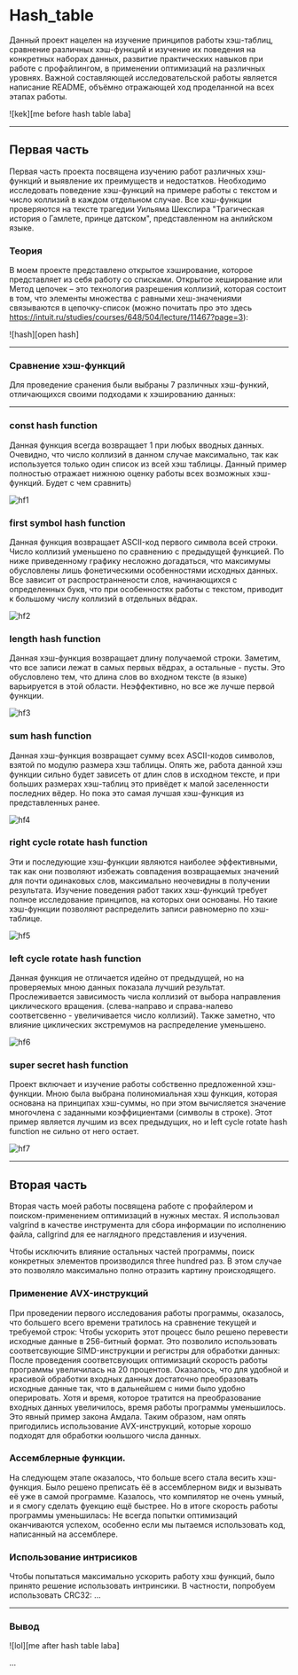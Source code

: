 # Hash_table
Данный проект нацелен на изучение принципов работы хэш-таблиц, сравнение различных хэш-функций и изучение их поведения на конкретных наборах данных, развитие практических навыков при работе с профайлингом, в применении оптимизаций на различных уровнях. Важной составляющей исследовательской работы является написание README, объёмно отражающей ход проделанной на всех этапах работы.

![kek][me before hash table laba]

[kek]: https://github.com/Troll0ton/Hash_table/tree/main/images/kek.jpg

---

## Первая часть
Первая часть проекта посвящена изучению работ различных хэш-функций и выявление их преимуществ и недостатков. Необходимо исследовать поведение хэш-функций на примере работы с текстом и число коллизий в каждом отдельном случае. Все хэш-функции проверяются на тексте трагедии Уильяма Шекспира "Трагическая история о Гамлете, принце датском", представленном на анлийском языке.

### Теория
В моем проекте представлено открытое хэширование, которое представляет из себя работу со списками. Открытое хеширование или Метод цепочек – это технология разрешения коллизий, которая состоит в том, что элементы множества с равными хеш-значениями связываются в цепочку-список (можно почитать про это здесь https://intuit.ru/studies/courses/648/504/lecture/11467?page=3):

![hash][open hash]

[hash]: https://github.com/Troll0ton/Hash_table/tree/main/images/hash.jpg

---

### Сравнение хэш-функций
Для проведение сранения были выбраны 7 различных хэш-функий, отличающихся своими подходами к хэшированию данных:

---

### const hash function
Данная функция всегда возвращает 1 при любых вводных данных. Очевидно, что число коллизий в данном случае максимально, так как используется только один список из всей хэш таблицы. Данный пример полностью отражает нижнюю оценку работы всех возможных хэш-функций. Будет с чем сравнить)

![hf1][hf1]

[hf1]: https://github.com/Troll0ton/Hash_table/tree/main/images/hf1.png

### first symbol hash function
Данная функция возвращает ASCII-код первого символа всей строки. Число коллизий уменьшено по сравнению с предыдущей функцией. По ниже приведенному графику несложно догадаться, что максимумы обусловлены лишь фонетическими особенностями исходных данных. Все зависит от распространнености слов, начинающихся с определенных букв, что при особенностях работы с текстом, приводит к большому числу коллизий в отдельных вёдрах.

![hf2][hf2]

[hf2]: https://github.com/Troll0ton/Hash_table/tree/main/images/hf2.png

### length hash function
Данная хэш-функция возвращает длину получаемой строки. Заметим, что все записи лежат в самых первых вёдрах, а остальные - пусты. Это обусловлено тем, что длина слов во входном тексте (в языке) варьируется в этой области. Неэффективно, но все же лучше первой функции.  

![hf3][hf3]

[hf3]: https://github.com/Troll0ton/Hash_table/tree/main/images/hf3.png

### sum hash function
Данная хэш-функция возвращает сумму всех ASCII-кодов символов, взятой по модулю размера хэш таблицы. Опять же, работа данной хэш функции сильно будет зависеть от длин слов в исходном тексте, и при больших размерах хэш-таблиц это привёдет к малой заселенности последних вёдер. Но пока это самая лучшая хэш-функция из представленных ранее.  

![hf4][hf4]

[hf4]: https://github.com/Troll0ton/Hash_table/tree/main/images/hf4.png

### right cycle rotate hash function
Эти и последующие хэш-функции являются наиболее эффективными, так как они позволяют избежать совпадения возвращаемых значений для почти одинаковых слов, максимально неочевидны в получении результата. Изучение поведения работ таких хэш-функций требует полное исследование принципов, на которых они основаны. Но такие хэш-функции позволяют распределить записи равномерно по хэш-таблице.

![hf5][hf5]

[hf5]: https://github.com/Troll0ton/Hash_table/tree/main/images/hf5.png

### left cycle rotate hash function
Данная функция не отличается идейно от предыдущей, но на проверяемых мною данных показала лучший результат. Прослеживается зависимость числа коллизий от выбора направления циклического вращения. (слева-направо и справа-налево соответсвенно - увеличивается число коллизий). Также заметно, что влияние циклических экстремумов на распределение уменьшено. 

![hf6][hf6]

[hf6]: https://github.com/Troll0ton/Hash_table/tree/main/images/hf6.png

### super secret hash function
Проект включает и изучение работы собственно предложенной хэш-функции. Мною была выбрана полиномиальная хэш функция, которая основана на принципах хэш-суммы, но при этом вычисляется значение многочлена с заданными коэффициентами (символы в строке). Этот пример является лучшим из всех предыдущих, но и left cycle rotate hash function не сильно от него остает. 

![hf7][hf7]

[hf7]: https://github.com/Troll0ton/Hash_table/tree/main/images/hf7.png

---

## Вторая часть
Вторая часть моей работы посвящена работе с профайлером и поиском-применением оптимизаций в нужных местах. Я использовал valgrind в качестве инструмента для сбора информации по исполнению файла, callgrind для ее наглядного представления и изучения. 

Чтобы исключить влияние остальных частей программы, поиск конкретных элементов производился three hundred раз. В этом случае это позволяло максимально полно отразить картину происходящего.

### Применение AVX-инструкций
При проведении первого исследования работы программы, оказалось, что большего всего времени тратилось на сравнение текущей и требуемой строк: 
Чтобы ускорить этот процесс было решено перевести исходные данные в 256-битный формат. Это позволило использовать соответсвующие SIMD-инструкции и регистры для обработки данных: 
После проведения соответсвующих оптимизаций скорость работы программы увеличилась на 20 процентов. Оказалось, что для удобной и красивой обработки входных данных достаточно преобразовать исходные данные так, что в дальнейшем с ними было удобно оперировать. Хотя и время, которое тратится на преобразование входных данных увеличилось, время работы программы уменьшилось. Это явный пример закона Амдала. Таким образом, нам опять пригодились использование AVX-инструкций, которые хорошо подходят для обработки юольшого числа данных.

### Ассемблерные функции.
На следующем этапе оказалось, что больше всего стала весить хэш-функция. Было решено преписать ёё в ассемблерном видк и вызывать её уже в самой программе. Казалось, что компилятор не очень умный, и я смогу сделать фуекцию ещё быстрее. Но в итоге скорость работы программы уменьшилась: Не всегда попытки оптимизаций оканчиваются успехом, особенно если мы пытаемся использовать код, написанный на ассемблере.

### Использование интрисиков
Чтобы попытаться максимально ускорить работу хэш функций, было принято решение использовать интринсики. В частности, попробуем использовать CRC32: ...

---

### Вывод

![lol][me after hash table laba]

[lol]: https://github.com/Troll0ton/Hash_table/tree/main/images/lol.jpg
...


 